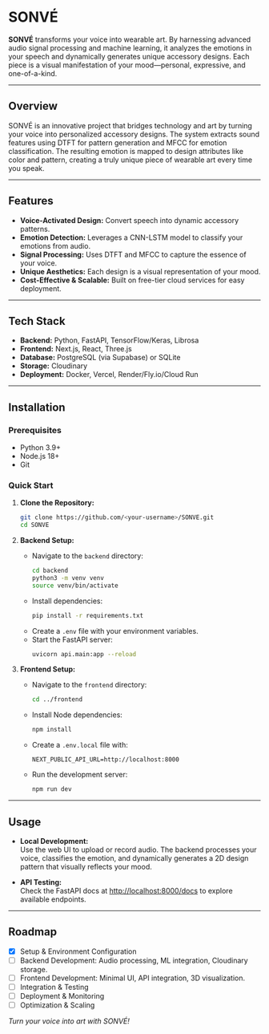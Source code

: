 # SONVÉ

**SONVÉ** transforms your voice into wearable art. By harnessing advanced audio signal processing and machine learning, it analyzes the emotions in your speech and dynamically generates unique accessory designs. Each piece is a visual manifestation of your mood—personal, expressive, and one-of-a-kind.

---

## Overview

SONVÉ is an innovative project that bridges technology and art by turning your voice into personalized accessory designs. The system extracts sound features using DTFT for pattern generation and MFCC for emotion classification. The resulting emotion is mapped to design attributes like color and pattern, creating a truly unique piece of wearable art every time you speak.

---

## Features

- **Voice-Activated Design:** Convert speech into dynamic accessory patterns.
- **Emotion Detection:** Leverages a CNN-LSTM model to classify your emotions from audio.
- **Signal Processing:** Uses DTFT and MFCC to capture the essence of your voice.
- **Unique Aesthetics:** Each design is a visual representation of your mood.
- **Cost-Effective & Scalable:** Built on free-tier cloud services for easy deployment.

---

## Tech Stack

- **Backend:** Python, FastAPI, TensorFlow/Keras, Librosa
- **Frontend:** Next.js, React, Three.js
- **Database:** PostgreSQL (via Supabase) or SQLite
- **Storage:** Cloudinary
- **Deployment:** Docker, Vercel, Render/Fly.io/Cloud Run

---

## Installation

### Prerequisites

- Python 3.9+
- Node.js 18+
- Git

### Quick Start

1. **Clone the Repository:**

   ```bash
   git clone https://github.com/<your-username>/SONVE.git
   cd SONVE
   ```

2. **Backend Setup:**

   - Navigate to the `backend` directory:
     ```bash
     cd backend
     python3 -m venv venv
     source venv/bin/activate
     ```
   - Install dependencies:
     ```bash
     pip install -r requirements.txt
     ```
   - Create a `.env` file with your environment variables.
   - Start the FastAPI server:
     ```bash
     uvicorn api.main:app --reload
     ```

3. **Frontend Setup:**
   - Navigate to the `frontend` directory:
     ```bash
     cd ../frontend
     ```
   - Install Node dependencies:
     ```bash
     npm install
     ```
   - Create a `.env.local` file with:
     ```env
     NEXT_PUBLIC_API_URL=http://localhost:8000
     ```
   - Run the development server:
     ```bash
     npm run dev
     ```

---

## Usage

- **Local Development:**  
  Use the web UI to upload or record audio. The backend processes your voice, classifies the emotion, and dynamically generates a 2D design pattern that visually reflects your mood.

- **API Testing:**  
  Check the FastAPI docs at [http://localhost:8000/docs](http://localhost:8000/docs) to explore available endpoints.

---

## Roadmap

- [x] Setup & Environment Configuration
- [ ] Backend Development: Audio processing, ML integration, Cloudinary storage.
- [ ] Frontend Development: Minimal UI, API integration, 3D visualization.
- [ ] Integration & Testing
- [ ] Deployment & Monitoring
- [ ] Optimization & Scaling

_Turn your voice into art with SONVÉ!_
